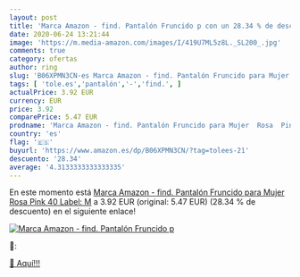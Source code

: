```yaml
---
layout: post
title: 'Marca Amazon - find. Pantalón Fruncido p con un 28.34 % de descuento'
date: 2020-06-24 13:21:44
image: 'https://m.media-amazon.com/images/I/419U7ML5z8L._SL200_.jpg'
comments: true
category: ofertas
author: ring
slug: 'B06XPMN3CN-es Marca Amazon - find. Pantalón Fruncido para Mujer Rosa...'
tags: [ 'tole.es','pantalón','-','find.', ]
actualPrice: 3.92 EUR
currency: EUR
price: 3.92
comparePrice: 5.47 EUR
prodname: 'Marca Amazon - find. Pantalón Fruncido para Mujer  Rosa  Pink   40  Label: M'
country: 'es'
flag: '🇪🇸'
buyurl: 'https://www.amazon.es/dp/B06XPMN3CN/?tag=tolees-21'
descuento: '28.34'
average: '4.3133333333333335'
---
```


En este momento está [Marca Amazon - find. Pantalón Fruncido para Mujer  Rosa  Pink   40  Label: M](https://www.amazon.es/dp/B06XPMN3CN/?tag=tolees-21) a 3.92 EUR (original: 5.47 EUR) (28.34 %  de descuento) en el siguiente enlace!

[![Marca Amazon - find. Pantalón Fruncido p](https://m.media-amazon.com/images/I/419U7ML5z8L._SL200_.jpg)](https://www.amazon.es/dp/B06XPMN3CN/?tag=tolees-21)

🔎:


[🛒 Aquí!!!](https://www.amazon.es/dp/B06XPMN3CN/?tag=tolees-21)
